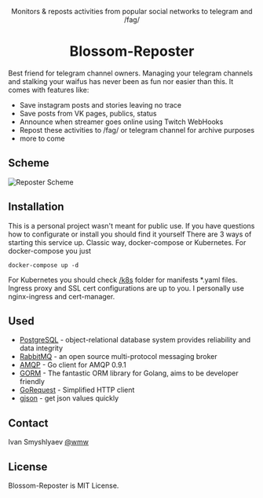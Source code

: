 <p align="center">Monitors & reposts activities from popular social networks to telegram and /fag/</p>
<h1 align="center">Blossom-Reposter</h1>
Best friend for telegram channel owners.
Managing your telegram channels and stalking your waifus has never been as fun nor easier than this. It comes with features like:

* Save instagram posts and stories leaving no trace
* Save posts from VK pages, publics, status
* Announce when streamer goes online using Twitch WebHooks
* Repost these activities to /fag/ or telegram channel for archive purposes
* more to come

## Scheme

<img src="https://raw.githubusercontent.com/wMw9/makaba-reposter/master/assets/img/reposter_scheme.svg" alt="Reposter Scheme">

## Installation

This is a personal project wasn't meant for public use. If you have questions how to configurate or install you should find it yourself
There are 3 ways of starting this service up. Classic way, docker-compose or Kubernetes.
For docker-compose you just 
```
docker-compose up -d
```
For Kubernetes you should check [/k8s](k8s/) folder for manifests *.yaml files. Ingress proxy and SSL cert configurations are up to you. I personally use nginx-ingress and cert-manager.

## Used

* [PostgreSQL](https://hub.docker.com/_/postgres) - object-relational database system provides reliability and data integrity
* [RabbitMQ](https://hub.docker.com/_/rabbitmq) - an open source multi-protocol messaging broker
* [AMQP](https://github.com/streadway/amqp) -  Go client for AMQP 0.9.1
* [GORM](https://github.com/go-gorm/gorm) - The fantastic ORM library for Golang, aims to be developer friendly
* [GoRequest](https://github.com/parnurzeal/gorequest) - Simplified HTTP client
* [gjson](https://github.com/tidwall/gjson) - get json values quickly

## Contact

Ivan Smyshlyaev [@wmw](https://instagram.com/wmw)

## License

Blossom-Reposter is MIT License.
